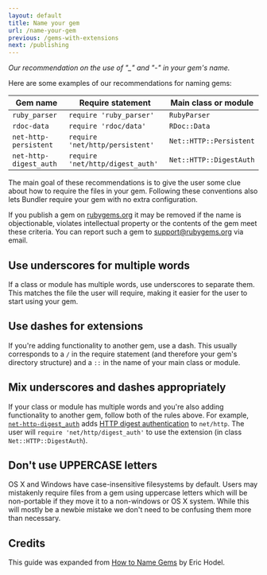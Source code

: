 ```yaml
---
layout: default
title: Name your gem
url: /name-your-gem
previous: /gems-with-extensions
next: /publishing
---
```


<em class="t-gray">Our recommendation on the use of "_" and "-" in your gem's name.</em>

Here are some examples of our recommendations for naming gems:

Gem name               | Require statement                | Main class or module
---------------------- | -------------------------------- | -----------------------
`ruby_parser`          | `require 'ruby_parser'`          | `RubyParser`
`rdoc-data`            | `require 'rdoc/data'`            | `RDoc::Data`
`net-http-persistent`  | `require 'net/http/persistent'`  | `Net::HTTP::Persistent`
`net-http-digest_auth` | `require 'net/http/digest_auth'` | `Net::HTTP::DigestAuth`

The main goal of these recommendations is to give the user some clue about
how to require the files in your gem. Following these conventions also lets
Bundler require your gem with no extra configuration.

If you publish a gem on [rubygems.org][rubygems] it may be removed if the name
is objectionable, violates intellectual property or the contents of the gem meet
these criteria.  You can report such a gem to [support@rubygems.org](mailto:support@rubygems.org)
via email.

[rubygems]: https://rubygems.org

Use underscores for multiple words
----------------------------------

If a class or module has multiple words, use underscores to separate them. This
matches the file the user will require, making it easier for the user to start
using your gem.

Use dashes for extensions
-------------------------

If you're adding functionality to another gem, use a dash. This usually
corresponds to a `/` in the require statement (and therefore your gem's
directory structure) and a `::` in the name of your main class or module.

Mix underscores and dashes appropriately
----------------------------------------

If your class or module has multiple words and you're also adding functionality
to another gem, follow both of the rules above. For example,
[`net-http-digest_auth`][digest-gem] adds
[HTTP digest authentication][digest-standard] to `net/http`.
The user will `require 'net/http/digest_auth'` to use the extension
(in class `Net::HTTP::DigestAuth`).

[digest-gem]: https://rubygems.org/gems/net-http-digest_auth
[digest-standard]: https://tools.ietf.org/html/rfc2617

Don't use UPPERCASE letters
---------------------------

OS X and Windows have case-insensitive filesystems by default.  Users may
mistakenly require files from a gem using uppercase letters which will be
non-portable if they move it to a non-windows or OS X system.  While this will
mostly be a newbie mistake we don't need to be confusing them more than
necessary.

Credits
-------

This guide was expanded from [How to Name Gems][how-to-name-gems] by Eric Hodel.

[how-to-name-gems]: https://web.archive.org/web/20130821183311/https://blog.segment7.net/2010/11/15/how-to-name-gems
